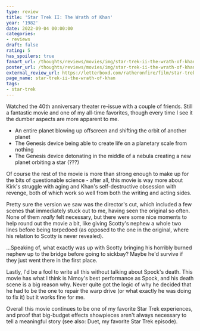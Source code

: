 ```yaml
---
type: review
title: 'Star Trek II: The Wrath of Khan'
year: '1982'
date: 2022-09-04 00:00:00
categories:
- reviews
draft: false
rating: 5
has_spoilers: true
fanart_url: /thoughts/reviews/movies/img/star-trek-ii-the-wrath-of-khan_fanart.png
poster_url: /thoughts/reviews/movies/img/star-trek-ii-the-wrath-of-khan_poster.png
external_review_url: https://letterboxd.com/ratheronfire/film/star-trek-ii-the-wrath-of-khan
page_name: star-trek-ii-the-wrath-of-khan
tags:
- star-trek
---
```


Watched the 40th anniversary theater re-issue with a couple of friends. Still a fantastic movie and one of my all-time favorites, though every time I see it the dumber aspects are more apparent to me.

- An entire planet blowing up offscreen and shifting the orbit of another planet
- The Genesis device being able to create life on a planetary scale from nothing
- The Genesis device detonating in the middle of a nebula creating a new planet orbiting a star (???)

Of course the rest of the movie is more than strong enough to make up for the bits of questionable science - after all, this movie is way more about Kirk's struggle with aging and Khan's self-destructive obsession with revenge, both of which work so well from both the writing and acting sides.

Pretty sure the version we saw was the director's cut, which included a few scenes that immediately stuck out to me, having seen the original so often. None of them *really* felt necessary, but there were some nice moments to help round out the movie a bit, like giving Scotty's nephew a whole two lines before being torpedoed (as opposed to the one in the original, where his relation to Scotty is never revealed).

...Speaking of, what exactly was up with Scotty bringing his horribly burned nephew up to the bridge before going to sickbay? Maybe he'd survive if they just went there in the first place.

Lastly, I'd be a fool to write all this without talking about Spock's death. This movie has what I think is Nimoy's best performance as Spock, and his death scene is a big reason why. Never quite got the logic of why he decided that he had to be the one to repair the warp drive (or what exactly he was doing to fix it) but it works fine for me.

Overall this movie continues to be one of my favorite Star Trek experiences, and proof that big-budget effects showpieces aren't always necessary to tell a meaningful story (see also: Duet, my favorite Star Trek episode).

